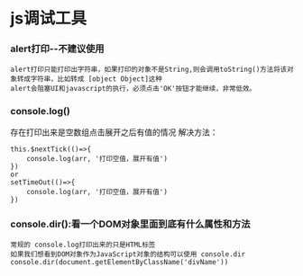 # js调试工具

### alert打印--不建议使用
    alert打印只能打印出字符串，如果打印的对象不是String,则会调用toString()方法将该对象转成字符串，比如转成 [object Object]这种
    alert会阻塞UI和javascript的执行，必须点击'OK'按钮才能继续，非常低效。
### console.log() 
存在打印出来是空数组点击展开之后有值的情况
解决方法：
```
this.$nextTick(()=>{
    console.log(arr, '打印空值，展开有值')
})
or
setTimeOut(()=>{
    console.log(arr, '打印空值，展开有值')
})
```

### console.dir():看一个DOM对象里面到底有什么属性和方法
    常规的 console.log打印出来的只是HTML标签
    如果我们想看到DOM对象作为JavaScript对象的结构可以使用 console.dir
    console.dir(document.getElementByClassName('divName'))
